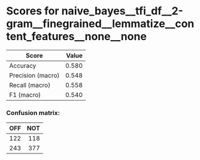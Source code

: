 # Scores for naive_bayes__tfi_df__2-gram__finegrained__lemmatize__content_features__none__none
|      Score      |Value|
|-----------------|----:|
|Accuracy         |0.580|
|Precision (macro)|0.548|
|Recall (macro)   |0.558|
|F1 (macro)       |0.540|

### Confusion matrix:
|OFF|NOT|
|--:|--:|
|122|118|
|243|377|
